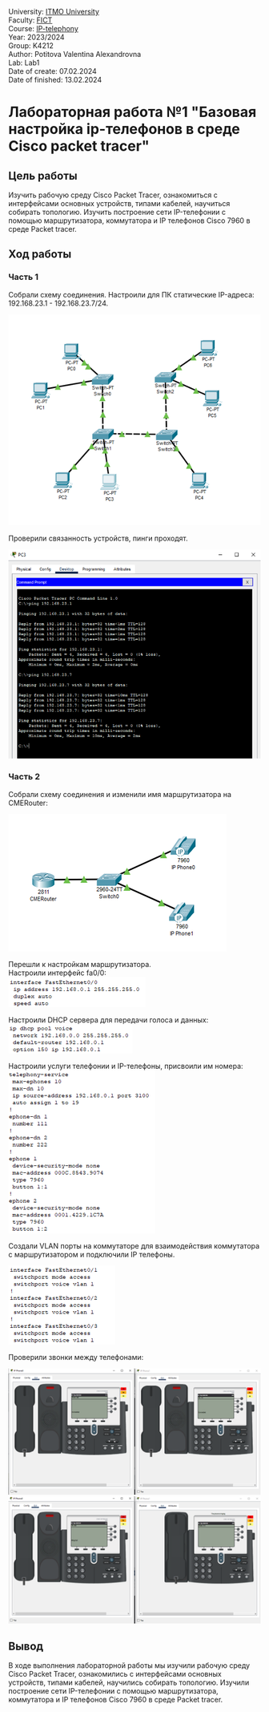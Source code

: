 University: [ITMO University](https://itmo.ru/ru/) \
Faculty: [FICT](https://fict.itmo.ru) \
Course: [IP-telephony](https://github.com/itmo-ict-faculty/ip-telephony) \
Year: 2023/2024 \
Group: K4212 \
Author: Potitova Valentina Alexandrovna \
Lab: Lab1 \
Date of create: 07.02.2024 \
Date of finished: 13.02.2024

# Лабораторная работа №1 "Базовая настройка ip-телефонов в среде Сisco packet tracer"

## Цель работы
Изучить рабочую среду Cisco Packet Tracer, ознакомиться с интерфейсами основных устройств, типами кабелей, научиться собирать топологию. Изучить построение сети IP-телефонии с помощью маршрутизатора, коммутатора и IP телефонов Cisco 7960 в среде Packet tracer.

## Ход работы

### Часть 1
Собрали схему соединения. Настроили для ПК статические IP-адреса: 192.168.23.1 - 192.168.23.7/24.

![scheme](img/1.png)

Проверили связанность устройств, пинги проходят.

![ping](img/2.png)

### Часть 2
Собрали схему соединения и изменили имя маршрутизатора на CMERouter:

![scheme](img/3.png)

Перешли к настройкам маршрутизатора. \
Настроили интерфейс fa0/0: \
![fa0/0](img/5.png)

Настроили DHCP сервера для передачи голоса и данных: \
![dhcp](img/4.png)

Настроили услуги телефонии и IP-телефоны, присвоили им номера: \
![telephony](img/6.png)

Создали VLAN порты на коммутаторе для взаимодействия коммутатора с маршрутизатором и подключили IP телефоны.

![vlan](img/7.png)

Проверили звонки между телефонами:

![phone](img/8.png) \
![phone](img/9.png)

## Вывод
В ходе выполнения лабораторной работы мы изучили рабочую среду Cisco Packet Tracer, ознакомились с интерфейсами основных устройств, типами кабелей, научились собирать топологию. Изучили построение сети IP-телефонии с помощью маршрутизатора, коммутатора и IP телефонов Cisco 7960 в среде Packet tracer.
